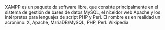 XAMPP es un paquete de software libre, que consiste principalmente en el sistema de gestión de bases de
datos MySQL, el niceidor web Apache y los intérpretes para lenguajes de script PHP y Perl. El nombre
es en realidad un acrónimo: X, Apache, MariaDB/MySQL, PHP, Perl. Wikipedia   